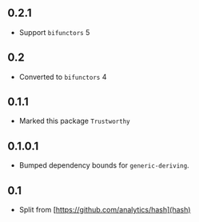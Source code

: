 0.2.1
-----
* Support `bifunctors` 5

0.2
---
* Converted to `bifunctors` 4

0.1.1
-----
* Marked this package `Trustworthy`

0.1.0.1
-------
* Bumped dependency bounds for `generic-deriving`.

0.1
---
* Split from [https://github.com/analytics/hash](hash)
